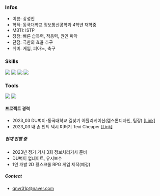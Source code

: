 

### Infos
  - 이름: 강성민
  - 학적: 동국대학교 정보통신공학과 4학년 재학중
  - MBTI: ISTP 
  - 장점: 빠른 습득력, 적응력, 원인 파악
  - 단점: 극한의 효율 추구
  - 취미: 게임, 피아노, 축구


### Skills
 <img src="https://img.shields.io/badge/C++-00599C?style=flat&logo=cplusplus&logoColor=white"/> <img src="https://img.shields.io/badge/Dart-0175C2?style=flat&logo=Dart&logoColor=white"/> <img src="https://img.shields.io/badge/python-3776AB?&logo=Python&logoColor=ffffff"/> <img src="https://img.shields.io/badge/Java-007396?style=flat&logo=OpenJDK&logoColor=white"/>

### Tools
<img src="https://img.shields.io/badge/GitHub-181717?&logo=GitHub&logoColor=ffffff"/> <img src="https://img.shields.io/badge/Slack-4A154B?&logo=Slack&logoColor=ffffff"/>

<!--#### **수상경력**-->



<!--#### **활동경력**-->
   

#### **프로젝트 경력**
 - 2023_03 DU벅이-동국대학교 길찾기 어플리케이션(캡스톤디자인, 팀장) [[Link]](https://github.com/ReturnRudi/Dubeogi)
 - 2023_03 내 손 안의 택시 미터기 Texi Cheaper [[Link]](https://github.com/ReturnRudi/Dubeogi)


<!--#### **그 외 작업**-->


<!--#### **자격증**-->


##### **현재 진행 중**
 - 2023년 정기 기사 3회 정보처리기사 준비
 - DU벅이 업데이트, 유지보수
 - 1인 개발 2D 횡스크롤 RPG 게임 제작(예정)

##### **Contect**
 - qnvr31p@naver.com<br/>
 
